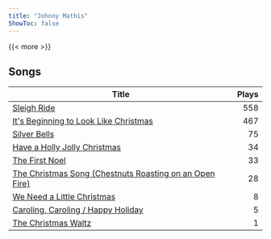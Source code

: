 ```yaml
---
title: "Johnny Mathis"
ShowToc: false
---
```


{{< more >}}

## Songs
Title | Plays 
----- | -----: 
[Sleigh Ride](/songs/sleigh-ride) | 558
[It's Beginning to Look Like Christmas](/songs/its-beginning-to-look-like-christmas) | 467
[Silver Bells](/songs/silver-bells) | 75
[Have a Holly Jolly Christmas](/songs/have-a-holly-jolly-christmas) | 34
[The First Noel](/songs/the-first-noel) | 33
[The Christmas Song (Chestnuts Roasting on an Open Fire)](/songs/the-christmas-song-chestnuts-roasting-on-an-open-fire) | 28
[We Need a Little Christmas](/songs/we-need-a-little-christmas) | 8
[Caroling, Caroling / Happy Holiday](/songs/caroling-caroling-happy-holiday) | 5
[The Christmas Waltz](/songs/the-christmas-waltz) | 1


